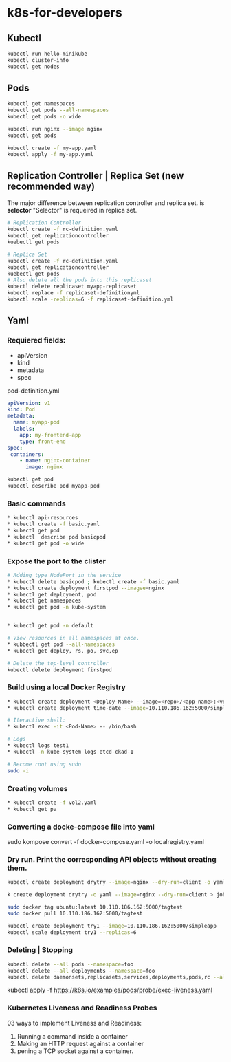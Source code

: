 # k8s-for-developers

## Kubectl

```bash
kubectl run hello-minikube
kubectl cluster-info
kubectl get nodes
```
## Pods

```bash
kubectl get namespaces
kubectl get pods --all-namespaces
kubectl get pods -o wide
```
```bash
kubectl run nginx --image nginx
kubectl get pods
```
```bash
kubectl create -f my-app.yaml
kubectl apply -f my-app.yaml
```
## Replication Controller | Replica Set (new recommended way)
The major difference between replication controller and replica set. 
is **selector**
"Selector" is requeired in replica set.

```bash
# Replication Controller
kubectl create -f rc-definition.yaml
kubectl get replicationcontroller
kuebectl get pods
```

```bash
# Replica Set
kubectl create -f rc-definition.yaml
kubectl get replicationcontroller
kuebectl get pods
# Also delete all the pods into this replicaset
kubectl delete replicaset myapp-replicaset
kubectl replace -f replicaset-definitionyml
kubectl scale -replicas=6 -f replicaset-definition.yml
```
## Yaml

### Requiered fields:
* apiVersion
* kind
* metadata
* spec

pod-definition.yml
```yaml
apiVersion: v1
kind: Pod
metadata:
  name: myapp-pod
  labels: 
  	app: my-frontend-app
  	type: front-end
spec:
 containers:
    - name: nginx-container
      image: nginx

```
```bash
kubectl get pod
kubectl describe pod myapp-pod
```


### Basic commands
```bash
* kubectl api-resources
* kubectl create -f basic.yaml
* kubectl get pod
* kubectl  describe pod basicpod
* kubectl get pod -o wide
```

### Expose the port to the clister
```bash
# Adding type NodePort in the service
* kubectl delete basicpod ; kubectl create -f basic.yaml
* kubectl create deployment firstpod --imagee=nginx
* kubectl get deployment, pod
* kubectl get namespaces
* kubectl get pod -n kube-system


* kubectl get pod -n default

# View resources in all namespaces at once. 
* kubbectl get pod --all-namespaces
* kubectl get deploy, rs, po, svc,ep

# Delete the top-level controller
kubectl delete deployment firstpod
```

### Build using a local Docker Registry

```bash
* kubectl create deployment <Deploy-Name> --image=<repo>/<app-name>:<version>
* kubectl create deployment time-date --image=10.110.186.162:5000/simpleapp:v2.2

# Iteractive shell:
* kubectl exec -i​t <Pod-Name> -- /bin/bash

# Logs
* kubectl logs test1
* kubectl -n kube-system logs etcd-ckad-1

# Become root using sudo
sudo -i
```

### Creating volumes
```bash
* kubectl create -f vol2.yaml
* kubectl get pv
```

### Converting a docke-compose file into yaml
sudo kompose convert -f docker-compose.yaml -o localregistry.yaml


### Dry run. Print the corresponding API objects without creating them.
```bash
kubectl create deployment drytry --image=nginx --dry-run=client -o yaml

k create deployment drytry -o yaml --image=nginx --dry-run=client > job1.yaml

sudo docker tag ubuntu:latest 10.110.186.162:5000/tagtest
sudo docker pull 10.110.186.162:5000/tagtest

kubectl create deployment try1 --image=10.110.186.162:5000/simpleapp
kubectl scale deployment try1 --replicas=6

```

### Deleting | Stopping 
```bash
kubectl delete --all pods --namespace=foo
kubectl delete --all deployments --namespace=foo
kubectl delete daemonsets,replicasets,services,deployments,pods,rc --all

```

kubectl apply -f https://k8s.io/examples/pods/probe/exec-liveness.yaml



### Kubernetes Liveness and Readiness Probes

03 ways to implement Liveness and Readiness:

01. Running a command inside a container
02. Making an HTTP request against a container
03. pening a TCP socket against a container.


